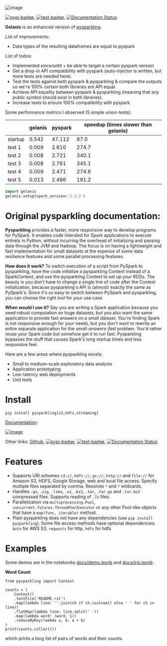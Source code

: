 ![image](https://raw.githubusercontent.com/kbc-opensource/gelanis/master/logo/banner_black-w1500.png%0A%20:target:%20https://github.com/kbc-opensource/gelanis)

[![pypi-badge](https://badge.fury.io/py/gelanis.svg)](https://pypi.python.org/pypi/gelanis/), [![test-badge](https://github.com/kbc-opensource/gelanis/workflows/Tests/badge.svg)](https://github.com/kbc-opensource/gelanis/actions?query=workflow%3ATests), [![Documentation Status](https://readthedocs.org/projects/gelanis/badge/?version=latest)](https://pysparkling.readthedocs.io/en/latest/?badge=latest)

**Gelanis** is an enhanced version of [pysparkling](https://github.com/svenkreiss/pysparkling).

List of improvements:

-   Data types of the resulting dataframes are equal to pyspark

List of todos:

-   Implemented since/until + be able to target a certain pyspark version
-   Get a drop-in API compatibility with pyspark (auto-injector is written, but more tests are needed here).
-   Test the tests against both pyspark & pysparkling & compare the outputs so we're 100% certain both libraries are API equal.
-   Achieve API equality between pyspark & pysparkling (meaning that any public symbol should exist in both libraries).
-   Increase tests to ensure 100% compatibility with pyspark.

Some performance metrics I observed (5 simple union-tests):

| | gelanis | pyspark | speedup (times slower than gelanis) |
| --- | --- | --- | --- |
| startup | 0.542 | 47.112 | 87.0 |
| test 1 | 0.009 | 2.610 | 274.7 |
| test 2 | 0.008 | 2.721 | 340.1 | 
| test 3 | 0.008 | 2.761 | 345.1 | 
| test 4 | 0.009 | 2.471 | 274.6 | 
| test 5 | 0.013 | 2.486 | 191.2 | 

```python
import gelanis
gelanis.setup(spark_version='2.3.2')
```


Original pysparkling documentation:
============================================

**Pysparkling** provides a faster, more responsive way to develop programs for PySpark. It enables code intended for Spark applications to execute entirely in Python, without incurring the overhead of initializing and passing data through the JVM and Hadoop. The focus is on having a lightweight and fast implementation for small datasets at the expense of some data resilience features and some parallel processing features.

**How does it work?** To switch execution of a script from PySpark to pysparkling, have the code initialize a pysparkling Context instead of a SparkContext, and use the pysparkling Context to set up your RDDs. The beauty is you don't have to change a single line of code after the Context initialization, because pysparkling's API is (almost) exactly the same as PySpark's. Since it's so easy to switch between PySpark and pysparkling, you can choose the right tool for your use case.

**When would I use it?** Say you are writing a Spark application because you need robust computation on huge datasets, but you also want the same application to provide fast answers on a small dataset. You're finding Spark is not responsive enough for your needs, but you don't want to rewrite an entire separate application for the *small-answers-fast* problem. You'd rather reuse your Spark code but somehow get it to run fast. Pysparkling bypasses the stuff that causes Spark's long startup times and less responsive feel.

Here are a few areas where pysparkling excels:

-   Small to medium-scale exploratory data analysis
-   Application prototyping
-   Low-latency web deployments
-   Unit tests

Install
=======

``` {.sourceCode .bash}
pip install pysparkling[s3,hdfs,streaming]
```

[Documentation](https://pysparkling.trivial.io):

[![image](https://raw.githubusercontent.com/svenkreiss/pysparkling/master/docs/readthedocs.png)](https://pysparkling.trivial.io)

Other links: [Github](https://github.com/svenkreiss/pysparkling), [![pypi-badge](https://badge.fury.io/py/pysparkling.svg)](https://pypi.python.org/pypi/pysparkling/), [![test-badge](https://github.com/svenkreiss/pysparkling/workflows/Tests/badge.svg)](https://github.com/svenkreiss/pysparkling/actions?query=workflow%3ATests), [![Documentation Status](https://readthedocs.org/projects/pysparkling/badge/?version=latest)](https://pysparkling.readthedocs.io/en/latest/?badge=latest)

Features
========

-   Supports URI schemes `s3://`, `hdfs://`, `gs://`, `http://` and `file://` for Amazon S3, HDFS, Google Storage, web and local file access. Specify multiple files separated by comma. Resolves `*` and `?` wildcards.
-   Handles `.gz`, `.zip`, `.lzma`, `.xz`, `.bz2`, `.tar`, `.tar.gz` and `.tar.bz2` compressed files. Supports reading of `.7z` files.
-   Parallelization via `multiprocessing.Pool`, `concurrent.futures.ThreadPoolExecutor` or any other Pool-like objects that have a `map(func, iterable)` method.
-   Plain pysparkling does not have any dependencies (use `pip install pysparkling`). Some file access methods have optional dependencies: `boto` for AWS S3, `requests` for http, `hdfs` for hdfs

Examples
========

Some demos are in the notebooks [docs/demo.ipynb](https://github.com/svenkreiss/pysparkling/blob/master/docs/demo.ipynb) and [docs/iris.ipynb](https://github.com/svenkreiss/pysparkling/blob/master/docs/iris.ipynb) .

**Word Count**

``` {.sourceCode .python}
from pysparkling import Context

counts = (
    Context()
    .textFile('README.rst')
    .map(lambda line: ''.join(ch if ch.isalnum() else ' ' for ch in line))
    .flatMap(lambda line: line.split(' '))
    .map(lambda word: (word, 1))
    .reduceByKey(lambda a, b: a + b)
)
print(counts.collect())
```

which prints a long list of pairs of words and their counts.
